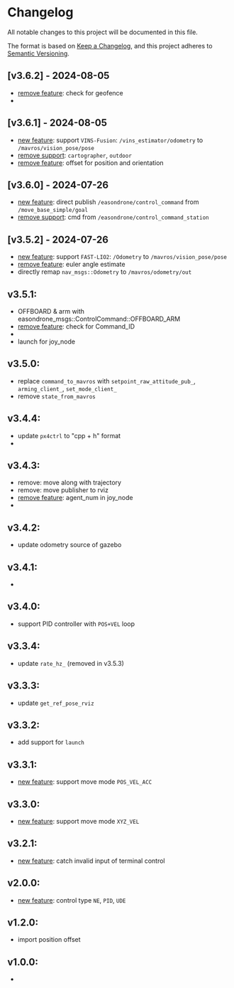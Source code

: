 # Changelog

All notable changes to this project will be documented in this file.

The format is based on [Keep a Changelog](https://keepachangelog.com/en/1.1.0/),
and this project adheres to [Semantic Versioning](https://semver.org/spec/v2.0.0.html).

## [v3.6.2] - 2024-08-05
- [remove feature]: check for geofence
- [remove feature]: `easondrone_msgs::ControlCommand::Idle`

## [v3.6.1] - 2024-08-05
- [new feature]: support `VINS-Fusion`: `/vins_estimator/odometry` to `/mavros/vision_pose/pose`
- [remove support]: `cartographer`, `outdoor`
- [remove feature]: offset for position and orientation

## [v3.6.0] - 2024-07-26
- [new feature]: direct publish `/easondrone/control_command` from `/move_base_simple/goal`
- [remove support]: cmd from `/easondrone/control_command_station`

## [v3.5.2] - 2024-07-26
- [new feature]: support `FAST-LIO2`: `/Odometry` to `/mavros/vision_pose/pose`
- [remove feature]: euler angle estimate
- directly remap `nav_msgs::Odometry` to `/mavros/odometry/out`

## v3.5.1:
- OFFBOARD & arm with easondrone_msgs::ControlCommand::OFFBOARD_ARM
- [remove feature]: check for Command_ID
- [remove feature]: time_from_start
- launch for joy_node

## v3.5.0:
- replace `command_to_mavros` with `setpoint_raw_attitude_pub_`, `arming_client_`, `set_mode_client_`
- remove `state_from_mavros`

## v3.4.4:
- update `px4ctrl` to "cpp + h" format
- [remove feature]: `Drone_odom`

## v3.4.3: 
- remove: move along with trajectory
- remove: move publisher to rviz
- [remove feature]: agent_num in joy_node
- [remove support]: keyboard_control

## v3.4.2: 
- update odometry source of gazebo

## v3.4.1: 
- [remove feature]: `message_pub`

## v3.4.0: 
- support PID controller with `POS+VEL` loop

## v3.3.4: 
- update `rate_hz_` (removed in v3.5.3)

## v3.3.3:
- update `get_ref_pose_rviz`

## v3.3.2: 
- add support for `launch`

## v3.3.1: 
- [new feature]: support move mode `POS_VEL_ACC`

## v3.3.0: 
- [new feature]: support move mode `XYZ_VEL`

## v3.2.1: 
- [new feature]: catch invalid input of terminal control

## v2.0.0: 
- [new feature]: control type `NE`, `PID`, `UDE`

## v1.2.0: 
- import position offset

## v1.0.0: 
- [new feature]: `VICON`
